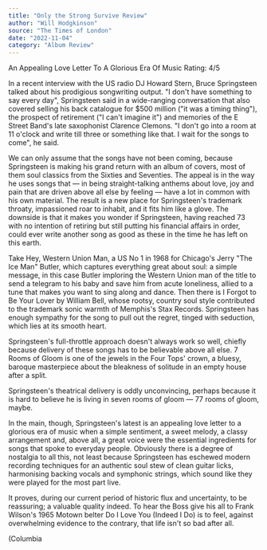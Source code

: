 ```yaml
---
title: "Only the Strong Survive Review"
author: "Will Hodgkinson"
source: "The Times of London"
date: "2022-11-04"
category: "Album Review"
---
```


An Appealing Love Letter To A Glorious Era Of Music
Rating: 4/5

In a recent interview with the US radio DJ Howard Stern, Bruce Springsteen talked about his prodigious songwriting output. "I don't have something to say every day", Springsteen said in a wide-ranging conversation that also covered selling his back catalogue for $500 million ("it was a timing thing"), the prospect of retirement ("I can't imagine it") and memories of the E Street Band's late saxophonist Clarence Clemons. "I don't go into a room at 11 o'clock and write till three or something like that. I wait for the songs to come", he said.

We can only assume that the songs have not been coming, because Springsteen is making his grand return with an album of covers, most of them soul classics from the Sixties and Seventies. The appeal is in the way he uses songs that — in being straight-talking anthems about love, joy and pain that are driven above all else by feeling — have a lot in common with his own material. The result is a new place for Springsteen's trademark throaty, impassioned roar to inhabit, and it fits him like a glove. The downside is that it makes you wonder if Springsteen, having reached 73 with no intention of retiring but still putting his financial affairs in order, could ever write another song as good as these in the time he has left on this earth.

Take Hey, Western Union Man, a US No 1 in 1968 for Chicago's Jerry "The Ice Man" Butler, which captures everything great about soul: a simple message, in this case Butler imploring the Western Union man of the title to send a telegram to his baby and save him from acute loneliness, allied to a tune that makes you want to sing along and dance. Then there is I Forgot to Be Your Lover by William Bell, whose rootsy, country soul style contributed to the trademark sonic warmth of Memphis's Stax Records. Springsteen has enough sympathy for the song to pull out the regret, tinged with seduction, which lies at its smooth heart.

Springsteen's full-throttle approach doesn't always work so well, chiefly because delivery of these songs has to be believable above all else. 7 Rooms of Gloom is one of the jewels in the Four Tops' crown, a bluesy, baroque masterpiece about the bleakness of solitude in an empty house after a split.

Springsteen's theatrical delivery is oddly unconvincing, perhaps because it is hard to believe he is living in seven rooms of gloom — 77 rooms of gloom, maybe.

In the main, though, Springsteen's latest is an appealing love letter to a glorious era of music when a simple sentiment, a sweet melody, a classy arrangement and, above all, a great voice were the essential ingredients for songs that spoke to everyday people. Obviously there is a degree of nostalgia to all this, not least because Springsteen has eschewed modern recording techniques for an authentic soul stew of clean guitar licks, harmonising backing vocals and symphonic strings, which sound like they were played for the most part live.

It proves, during our current period of historic flux and uncertainty, to be reassuring; a valuable quality indeed. To hear the Boss give his all to Frank Wilson's 1965 Motown belter Do I Love You (Indeed I Do) is to feel, against overwhelming evidence to the contrary, that life isn't so bad after all.

(Columbia
